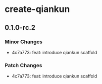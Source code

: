 # create-qiankun

## 0.1.0-rc.2

### Minor Changes

- 4c7a773: feat: introduce qiankun scaffold

### Patch Changes

- 4c7a773: feat: introduce qiankun scaffold
